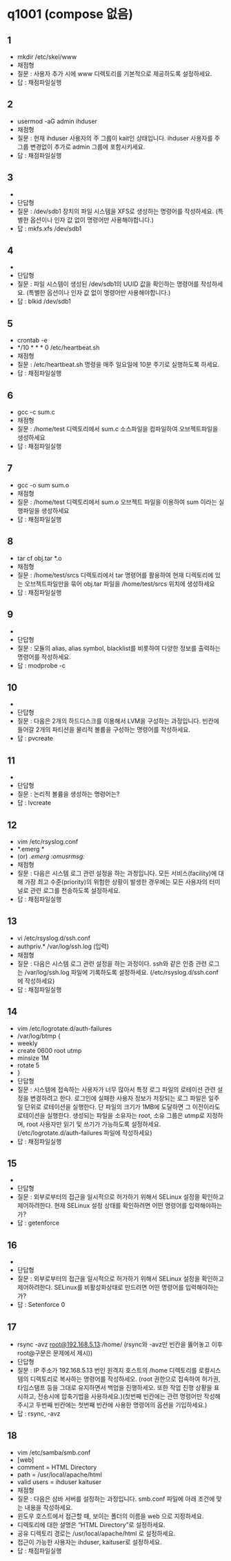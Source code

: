 # q1001 (compose 없음)
## 1
- mkdir /etc/skel/www
- 채점형
- 질문 : 사용자 추가 시에 www 디렉토리를 기본적으로 제공하도록 설정하세요.
- 답 : 채점파일실행
## 2
- usermod -aG admin ihduser
- 채점형
- 질문 : 현재 ihduser 사용자의 주 그룹이 kait인 상태입니다. ihduser 사용자를 주 그룹 변경없이 추가로 admin 그룹에 포함시키세요.
- 답 : 채점파일실행
## 3
- 
- 단답형
- 질문 : /dev/sdb1 장치의 파일 시스템을 XFS로 생성하는 명령어를 작성하세요. (특별한 옵션이나 인자 값 없이 명령어만 사용해야합니다.)
- 답 : mkfs.xfs /dev/sdb1
## 4
- 
- 단답형
- 질문 : 파일 시스템이 생성된 /dev/sdb1의 UUID 값을 확인하는 명령어를 작성하세요. (특별한 옵션이나 인자 값 없이 명령어만 사용해야합니다.)
- 답 : blkid /dev/sdb1
## 5
- crontab -e
- */10 * * * 0 /etc/heartbeat.sh
- 채점형
- 질문 : /etc/heartbeat.sh 명령을 매주 일요일에 10분 주기로 실행하도록 하세요.
- 답 : 채점파일실행
## 6
- gcc -c sum.c
- 채점형
- 질문 : /home/test 디렉토리에서 sum.c 소스파일을 컴파일하여 오브젝트파일을 생성하세요
- 답 : 채점파일실행
## 7
- gcc -o sum sum.o
- 채점형
- 질문 : /home/test 디렉토리에서 sum.o 오브젝트 파일을 이용하여 sum 이라는 실행파일을 생성하세요
- 답 : 채점파일실행
## 8
- tar cf obj.tar *.o
- 채점형
- 질문 : /home/test/srcs 디렉토리에서 tar 명령어를 활용하여 현재 디렉토리에 있는 오브젝트파일만을 묶어 obj.tar 파일을 /home/test/srcs 위치에 생성하세요
- 답 : 채점파일실행
## 9
- 
- 단답형
- 질문 : 모듈의 alias, alias symbol, blacklist를 비롯하여 다양한 정보를 출력하는 명령어를 작성하세요.
- 답 : modprobe -c

## 10
- 
- 단답형
- 질문 : 다음은 2개의 하드디스크를 이용해서 LVM을 구성하는 과정입니다. 빈칸에 들어갈 2개의 파티션을 물리적 볼륨을 구성하는 명령어를 작성하세요.
- 답 : pvcreate
## 11
- 
- 단답형
- 질문 : 논리적 볼륨을 생성하는 명령어는?
- 답 : lvcreate
## 12
- vim /etc/rsyslog.conf
- *.emerg *
- (or) *.emerg :omusrmsg:*
- 채점형
- 질문 : 다음은 시스템 로그 관련 설정을 하는 과정입니다. 모든 서비스(facility)에 대해 가장 최고 수준(priority)의 위험한 상황이 발생한 경우에는 모든 사용자의 터미널로 관련 로그를 전송하도록 설정하세요.
- 답 : 채점파일실행
## 13
- vi /etc/rsyslog.d/ssh.conf
- authpriv.* /var/log/ssh.log (입력)
- 채점형
- 질문 : 다음은 시스템 로그 관련 설정을 하는 과정이다. ssh와 같은 인증 관련 로그는 /var/log/ssh.log 파일에 기록하도록 설정하세요. (/etc/rsyslog.d/ssh.conf 에 작성하세요)
- 답 : 채점파일실행
## 14
- vim /etc/logrotate.d/auth-failures
- /var/log/btmp {
- weekly
- create 0600 root utmp
- minsize 1M
- rotate 5
- }
- 단답형
- 질문 : 시스템에 접속하는 사용자가 너무 많아서 특정 로그 파일의 로테이션 관련 설정을 변경하려고 한다. 로그인에 실패한 사용자 정보가 저장되는 로그 파일은 일주일 단위로 로테이션을 실행한다. 단 파일의 크기가 1MB에 도달하면 그 이전이라도 로테이션을 실행한다. 생성되는 파일을 소유자는 root, 소유 그룹은 utmp로 지정하며, root 사용자만 읽기 및 쓰기가 가능하도록 설정하세요. (/etc/logrotate.d/auth-failures 파일에 작성하세요)
- 답 : 채점파일실행
## 15
- 
- 단답형
- 질문 : 외부로부터의 접근을 일시적으로 허가하기 위해서 SELinux 설정을 확인하고 제어하려한다. 현재 SELinux 설정 상태를 확인하려면 어떤 명령어를 입력해야하는가?
- 답 : getenforce
## 16
-  
- 단답형
- 질문 : 외부로부터의 접근을 일시적으로 허가하기 위해서 SELinux 설정을 확인하고 제어하려한다. SELinux를 비활성화상태로 만드려면 어떤 명령어를 입력해야하는가?
- 답 : Setenforce 0
## 17
- rsync -avz root@192.168.5.13:/home/ (rsync와 -avz만 빈칸을 뚫어놓고 이후 root@구문은 문제에서 제시))
- 단답형
- 질문 : IP 주소가 192.168.5.13 번인 원격지 호스트의 /home 디렉토리를 로컬시스템의 디렉토리로 복사하는 명령어를 작성하세오. (root 권한으로 접속하여 허가권, 타임스탬프 등을 그대로 유지하면서 백업을 진행하세오. 또한 작업 진행 상황을 표시하고, 전송시에 압축기법을 사용하세요.)(첫번째 빈칸에는 관련 명령어만 작성해주시고 두번째 빈칸에는 첫번째 빈칸에 사용한 명령어의 옵션을 기입하세요.)
- 답 : rsync, -avz
## 18
- vim /etc/samba/smb.conf
- [web]
-    comment = HTML Directory
-    path = /usr/local/apache/html
-    valid users = ihduser kaituser
- 채점형
- 질문 : 다음은 삼바 서버를 설정하는 과정입니다. smb.conf 파일에 아래 조건에 맞는 내용을 작성하세요.
- 윈도우 호스트에서 접근할 때, 보이는 폴더의 이름을 web 으로 지정하세요.
- 디렉토리에 대한 설명은 “HTML Directory”로 설정하세요.
- 공유 디렉토리 경로는 /usr/local/apache/html 로 설정하세요.
- 접근이 가능한 사용자는 ihduser, kaituser로 설정하세요.
- 답 : 채점파일실행






